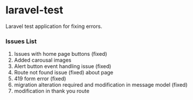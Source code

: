# laravel-test
Laravel test application for fixing errors.
### Issues List
1. Issues with home page buttons (fixed)
2. Added carousal images
3. Alert button event handling issue (fixed)
4. Route not found issue (fixed) about page
5. 419 form error (fixed)
6. migration alteration required and modification in message model (fixed)
7. modification in thank you route
